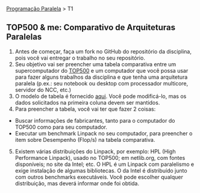 [Programação Paralela](https://github.com/AndreaInfUFSM/elc139-2016a) > T1

TOP500 & me: Comparativo de Arquiteturas Paralelas
--------------------------------------------------

1. Antes de começar, faça um fork no GitHub do repositório da disciplina, pois você vai entregar o trabalho no seu repositório.
2. Seu objetivo vai ser preencher uma tabela comparativa entre um supercomputador do [TOP500](http://top500.org) e um computador que você possa usar para fazer alguns trabalhos da disciplina e que tenha uma arquitetura paralela (p.ex.: seu notebook ou desktop com processador multicore, servidor do NCC, etc.)
3. O modelo de tabela é fornecido [aqui](comparativo.md). Você pode modificá-lo, mas os dados solicitados na primeira coluna devem ser mantidos. 
4. Para preencher a tabela, você vai ter que fazer 2 coisas:
  - Buscar informações de fabricantes, tanto para o computador do TOP500 como para seu computador.
  - Executar um benchmark Linpack no seu computador, para preencher o item sobre Desempenho (Flop/s) na tabela comparativa.
5. Existem várias distribuições do Linpack, por exemplo: HPL (High Performance Linpack), usado no TOP500; em netlib.org, com fontes disponíveis; no site da Intel; etc. O HPL é um Linpack com paralelismo e exige instalação de algumas bibliotecas. O da Intel é distribuído junto com outros benchmarks executáveis. Você pode escolher qualquer distribuição, mas deverá informar onde foi obtida.
